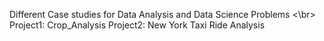 Different Case studies for Data Analysis and Data Science Problems
<\br>
Project1: Crop_Analysis
Project2: New York Taxi Ride Analysis
